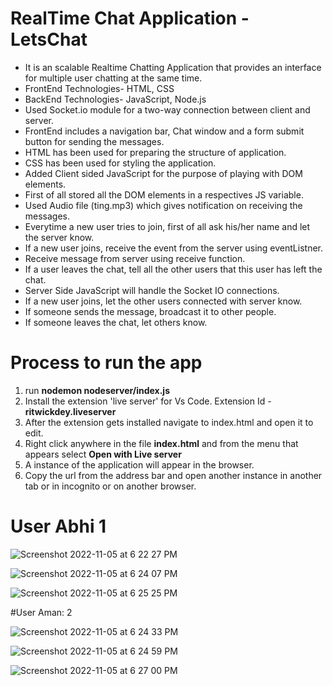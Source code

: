 <h1>RealTime Chat Application - LetsChat</h1>

<ul>
<li>It is an scalable Realtime Chatting Application that provides an interface for multiple user chatting at the same time.</li>
<li>FrontEnd Technologies- HTML, CSS</li>
<li>BackEnd Technologies- JavaScript, Node.js</li>
<li>Used Socket.io module for a two-way connection between client and server.</li>
<li>FrontEnd includes a navigation bar, Chat window and a form submit button for sending the messages.</li>
<li>HTML has been used for preparing the structure of application.</li>
<li>CSS has been used for styling the application.</li>
<li>Added Client sided JavaScript for the purpose of playing with DOM elements.</li>
<li>First of all stored all the DOM elements in a respectives JS variable.</li>
<li>Used Audio file (ting.mp3) which gives notification on receiving the messages.</li>
<li>Everytime a new user tries to join, first of all ask his/her name and let the server know.</li>
<li>If a new user joins, receive the event from the server using eventListner.</li>
<li>Receive message from server using receive function.</li>
<li>If a user leaves the chat, tell all the other users that this user has left the chat.</li>
<li>Server Side JavaScript will handle the Socket IO connections.</li>
<li>If a new user joins, let the other users connected with server know.</li>
<li>If someone sends the message, broadcast it to other people.</li>
<li>If someone leaves the chat, let others know.</li>
</ul>

# Process to run the app
<ol>
  <li> run <b>nodemon nodeserver/index.js</b>
  <li> Install the extension 'live server' for Vs Code. Extension Id - <b>ritwickdey.liveserver </b>
  <li> After the extension gets installed navigate to index.html and open it to edit.
  <li> Right click anywhere in the file <b>index.html</b> and from the menu that appears select <b> Open with Live server </b>
  <li> A instance of the application will appear in the browser. 
  <li> Copy the url from the address bar and open another instance in another tab or in incognito or on another browser.
</ol>

# User Abhi 1

![Screenshot 2022-11-05 at 6 22 27 PM](https://user-images.githubusercontent.com/94693306/200123647-6af13826-29b9-4fa9-89eb-d0684dabc960.png)

![Screenshot 2022-11-05 at 6 24 07 PM](https://user-images.githubusercontent.com/94693306/200124073-c02dd178-d052-4d9a-aee8-24f62c94872c.png)

![Screenshot 2022-11-05 at 6 25 25 PM](https://user-images.githubusercontent.com/94693306/200124159-49e4fbfe-fd68-42b8-88d6-fad4169b7ff8.png)


#User Aman: 2

![Screenshot 2022-11-05 at 6 24 33 PM](https://user-images.githubusercontent.com/94693306/200124088-09f3acc5-2fa6-4b91-8b69-b72e306aa095.png)

![Screenshot 2022-11-05 at 6 24 59 PM](https://user-images.githubusercontent.com/94693306/200124122-cd0ddb86-4e5d-4f1f-af4d-68ec1d18085c.png)

![Screenshot 2022-11-05 at 6 27 00 PM](https://user-images.githubusercontent.com/94693306/200124169-7a57e1ba-65b3-4fb5-891e-7294e6464a5d.png)





